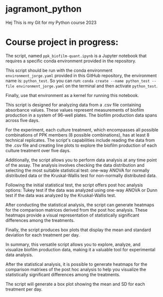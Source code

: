 # jagramont_python

Hej
This is my Git for my Python course 2023 

# Course project in progress:

The script, named `ppk_biofilm-quant.ipynb` is a Jupyter notebook that requires a specific conda environment provided in the repository.

This script should be run with the conda environment `environment_jorge.yaml` provided in this GitHub repository, the environment name is: `python_test`.
So you can run: `conda create --name python_test --file environment_jorge.yaml` on the terminal and then activate `python_test`.

Finally, use that environment as a kernel for running this notebook.

This script is designed for analyzing data from a .csv file containing absorbance values. These values represent measurements of biofilm production in a system of 96-well plates. The biofilm production data spans across five days.

For the experiment, each culture treatment, which encompasses all possible combinations of PPK members (8 possible combinations), has at least 8 technical replicates.
The script's capabilities include reading the data from the .csv file and creating line plots to explore the biofilm production of each culture treatment over five days.

Additionally, the script allows you to perform data analysis at any time point of the assay. The analysis involves checking the data distribution and selecting the most suitable statistical test: one-way ANOVA for normally distributed data or the Kruskal-Wallis test for non-normally distributed data.

Following the initial statistical test, the script offers post hoc analysis options: Tukey test if the data was analyzed using one-way ANOVA or Dunn test if the data was analyzed by the Kruskal-Wallis test.

After conducting the statistical analysis, the script can generate heatmaps for the comparison matrices derived from the post hoc analysis. These heatmaps provide a visual representation of statistically significant differences among the treatments.

Finally, the script produces box plots that display the mean and standard deviation for each treatment per day.

In summary, this versatile script allows you to explore, analyze, and visualize biofilm production data, making it a valuable tool for experimental data analysis.

After the statistical analysis, it is possible to generate heatmaps for the comparison matrixes of the post hoc analysis to help you visualize the statistically significant differences among the treatments.

The script will generate a box plot showing the mean and SD for each treatment per day. 